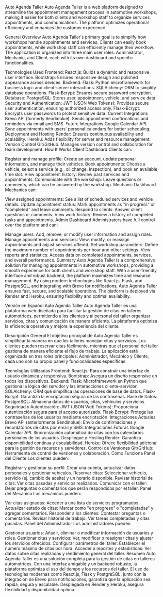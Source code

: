 Auto Agenda Taller
Auto Agenda Taller is a web platform designed to streamline the appointment management process in automotive workshops, making it easier for both clients and workshop staff to organize services, appointments, and communications. The platform optimizes operational efficiency and enhances the customer experience.

General Overview
Auto Agenda Taller's primary goal is to simplify how workshops handle appointments and services. Clients can easily book appointments, while workshop staff can efficiently manage their workflow. The application is organized into three main user roles: Administrator, Mechanic, and Client, each with its own dashboard and specific functionalities.

Technologies Used
Frontend:
React.js: Builds a dynamic and responsive user interface.
Bootstrap: Ensures responsive design and polished appearance across devices.
Backend:
Flask: Python microframework for business logic and client-server interactions.
SQLAlchemy: ORM to simplify database operations.
Flask-Bcrypt: Ensures secure password encryption.
Database:
PostgreSQL: Stores user, appointment, vehicle, and service data.
Security and Authentication:
JWT (JSON Web Tokens): Provides secure user authentication, ensuring authorized access only.
Flask-Bcrypt: Encrypts user passwords to protect sensitive data.
Current Integrations
Brevo API (formerly Sendinblue): Sends appointment confirmations and reminders via email and SMS.
Future Integrations
Google Calendar API: Sync appointments with users' personal calendars for better scheduling.
Deployment and Hosting
Render: Ensures continuous availability and scalability.
Heroku: Adds flexibility for server and resource management.
Version Control
Git/GitHub: Manages version control and collaboration for team development.
How It Works
Client Dashboard
Clients can:

Register and manage profile: Create an account, update personal information, and manage their vehicles.
Book appointments: Choose a vehicle, select a service (e.g., oil change, inspection), and book an available time slot.
View appointment history: Review past services and appointments.
Communicate with the workshop: Leave questions or comments, which can be answered by the workshop.
Mechanic Dashboard
Mechanics can:

View assigned appointments: See a list of scheduled services and vehicle details.
Update appointment status: Mark appointments as "in progress" or "completed" and leave comments.
Respond to clients: Answer client questions or comments.
View work history: Review a history of completed tasks and appointments.
Admin Dashboard
Administrators have full control over the platform and can:

Manage users: Add, remove, or modify user information and assign roles.
Manage appointments and services: View, modify, or reassign appointments and adjust services offered.
Set workshop parameters: Define the maximum number of appointments per hour and other settings.
View reports and statistics: Access data on completed appointments, services, and overall performance.
Summary
Auto Agenda Taller is a comprehensive solution for managing appointments in automotive workshops, providing a smooth experience for both clients and workshop staff. With a user-friendly interface and robust backend, the platform maximizes time and resource management. By using modern technologies like React.js, Flask, and PostgreSQL, and integrating with Brevo for notifications, Auto Agenda Taller ensures fast, secure, and scalable operations. The platform is deployed via Render and Heroku, ensuring flexibility and optimal availability.

Versión en Español
Auto Agenda Taller
Auto Agenda Taller es una plataforma web diseñada para facilitar la gestión de citas en talleres automotrices, permitiendo a los clientes y al personal del taller organizar servicios, citas y comunicación de manera eficiente. La plataforma optimiza la eficiencia operativa y mejora la experiencia del cliente.

Descripción General
El objetivo principal de Auto Agenda Taller es simplificar la manera en que los talleres manejan citas y servicios. Los clientes pueden reservar citas fácilmente, mientras que el personal del taller gestiona de manera eficiente el flujo de trabajo. La aplicación está organizada en tres roles principales: Administrador, Mecánico y Cliente, cada uno con su propio panel y funcionalidades específicas.

Tecnologías Utilizadas
Frontend:
React.js: Para construir una interfaz de usuario dinámica y responsiva.
Bootstrap: Asegura un diseño responsive en todos los dispositivos.
Backend:
Flask: Microframework en Python que gestiona la lógica del servidor y las interacciones cliente-servidor.
SQLAlchemy: ORM que simplifica las operaciones de base de datos.
Flask-Bcrypt: Garantiza la encriptación segura de las contraseñas.
Base de Datos:
PostgreSQL: Almacena datos de usuarios, citas, vehículos y servicios.
Seguridad y Autenticación:
JWT (JSON Web Tokens): Proporciona autenticación segura para el acceso autorizado.
Flask-Bcrypt: Protege las contraseñas de los usuarios mediante encriptación.
Integraciones Actuales
Brevo API (anteriormente Sendinblue): Envío de confirmaciones y recordatorios de citas por email y SMS.
Integraciones Futuras
Google Calendar API: Sincronización automática de citas con los calendarios personales de los usuarios.
Despliegue y Hosting
Render: Garantiza disponibilidad continua y escalabilidad.
Heroku: Ofrece flexibilidad adicional para la gestión de recursos y servidores.
Control de Versiones
Git/GitHub: Herramienta de control de versiones y colaboración.
Cómo Funciona
Panel del Cliente
Los clientes pueden:

Registrar y gestionar su perfil: Crear una cuenta, actualizar datos personales y gestionar vehículos.
Reservar citas: Seleccionar vehículo, servicio (ej. cambio de aceite) y un horario disponible.
Revisar historial de citas: Ver citas pasadas y servicios realizados.
Comunicar con el taller: Dejar preguntas o comentarios que serán respondidos por el taller.
Panel del Mecánico
Los mecánicos pueden:

Ver citas asignadas: Acceder a una lista de servicios programados.
Actualizar estado de citas: Marcar como "en progreso" o "completadas" y agregar comentarios.
Responder a los clientes: Contestar preguntas o comentarios.
Revisar historial de trabajo: Ver tareas completadas y citas pasadas.
Panel del Administrador
Los administradores pueden:

Gestionar usuarios: Añadir, eliminar o modificar información de usuarios y roles.
Gestionar citas y servicios: Ver, modificar o reasignar citas y ajustar los servicios ofrecidos.
Configurar parámetros del taller: Establecer el número máximo de citas por hora.
Acceder a reportes y estadísticas: Ver datos sobre citas realizadas y rendimiento general del taller.
Resumen
Auto Agenda Taller es una solución completa para la gestión de citas en talleres automotrices. Con una interfaz amigable y un backend robusto, la plataforma optimiza el uso del tiempo y los recursos del taller. El uso de tecnologías modernas como React.js, Flask y PostgreSQL, junto con la integración de Brevo para notificaciones, garantiza que la aplicación sea rápida, segura y escalable. Desplegada en Render y Heroku, asegura flexibilidad y disponibilidad óptima.
